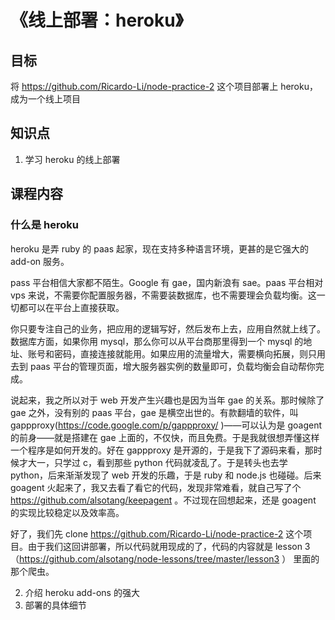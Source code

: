 # 《线上部署：heroku》

## 目标

将 https://github.com/Ricardo-Li/node-practice-2 这个项目部署上 heroku，成为一个线上项目

## 知识点

1. 学习 heroku 的线上部署

## 课程内容

### 什么是 heroku

heroku 是弄 ruby 的 paas 起家，现在支持多种语言环境，更甚的是它强大的 add-on 服务。

pass 平台相信大家都不陌生。Google 有 gae，国内新浪有 sae。paas 平台相对 vps 来说，不需要你配置服务器，不需要装数据库，也不需要理会负载均衡。这一切都可以在平台上直接获取。

你只要专注自己的业务，把应用的逻辑写好，然后发布上去，应用自然就上线了。数据库方面，如果你用 mysql，那么你可以从平台商那里得到一个 mysql 的地址、账号和密码，直接连接就能用。如果应用的流量增大，需要横向拓展，则只用去到 paas 平台的管理页面，增大服务器实例的数量即可，负载均衡会自动帮你完成。

说起来，我之所以对于 web 开发产生兴趣也是因为当年 gae 的关系。那时候除了 gae 之外，没有别的 paas 平台，gae 是横空出世的。有款翻墙的软件，叫 gappproxy(https://code.google.com/p/gappproxy/ )——可以认为是 goagent 的前身——就是搭建在 gae 上面的，不仅快，而且免费。于是我就很想弄懂这样一个程序是如何开发的。好在 gappproxy 是开源的，于是我下了源码来看，那时候才大一，只学过 c，看到那些 python 代码就凌乱了。于是转头也去学 python，后来渐渐发现了 web 开发的乐趣，于是 ruby 和 node.js 也碰碰。后来 goagent 火起来了，我又去看了看它的代码，发现非常难看，就自己写了个 https://github.com/alsotang/keepagent 。不过现在回想起来，还是 goagent 的实现比较稳定以及效率高。

好了，我们先 clone https://github.com/Ricardo-Li/node-practice-2 这个项目。由于我们这回讲部署，所以代码就用现成的了，代码的内容就是 lesson 3（https://github.com/alsotang/node-lessons/tree/master/lesson3 ） 里面的那个爬虫。



2. 介绍 heroku add-ons 的强大
3. 部署的具体细节

